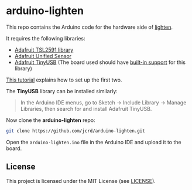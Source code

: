 # arduino-lighten

This repo contains the Arduino code for the hardware side of [lighten][lighten].

[lighten]: https://github.com/jcrd/lighten

It requires the following libraries:

- [Adafruit TSL2591 library](https://github.com/adafruit/Adafruit_TSL2591_Library)
- [Adafruit Unified Sensor](https://github.com/adafruit/Adafruit_Sensor)
- [Adafruit TinyUSB](https://github.com/adafruit/Adafruit_TinyUSB_Arduino) (The board used should have [built-in support][support] for this library)

[support]:  https://github.com/adafruit/Adafruit_TinyUSB_Arduino#cores-with-built-in-support

[This tutorial](https://learn.adafruit.com/adafruit-tsl2591/wiring-and-test#install-adafruit-tsl2591-library-2980796) explains how to set up the first two.

The **TinyUSB** library can be installed similarly:
> In the Arduino IDE menus, go to Sketch -> Include Library -> Manage Libraries, then search for and install Adafruit TinyUSB.

Now clone the **arduino-lighten** repo:

```sh
git clone https://github.com/jcrd/arduino-lighten.git
```

Open the `arduino-lighten.ino` file in the Arduino IDE and upload it to the board.

## License

This project is licensed under the MIT License (see [LICENSE](LICENSE)).

